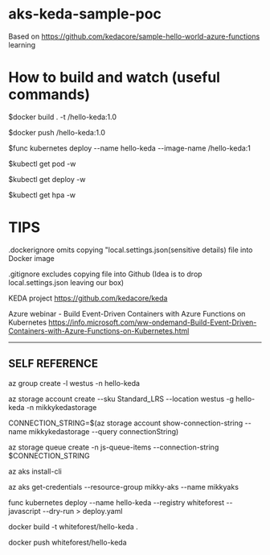 # aks-keda-sample-poc
Based on https://github.com/kedacore/sample-hello-world-azure-functions learning


How to build and watch (useful commands) 
==============================================
$docker build . -t <your-docker-id>/hello-keda:1.0
 
$docker push <your-docker-id>/hello-keda:1.0
 
$func kubernetes deploy --name hello-keda --image-name <your-docker-id>/hello-keda:1
 
$kubectl get pod -w

$kubectl get deploy -w

$kubectl get hpa -w

TIPS
====
 .dockerignore omits copying "local.settings.json(sensitive details) file into Docker image 
 
 .gitignore excludes copying file into Github (Idea is to drop local.settings.json leaving our box) 
 
 KEDA project
 https://github.com/kedacore/keda
 
 Azure webinar - Build Event-Driven Containers with Azure Functions on Kubernetes
 https://info.microsoft.com/ww-ondemand-Build-Event-Driven-Containers-with-Azure-Functions-on-Kubernetes.html

-----------------
SELF REFERENCE
-------------------
az group create -l westus -n hello-keda

az storage account create --sku Standard_LRS --location westus -g hello-keda -n mikkykedastorage

CONNECTION_STRING=$(az storage account show-connection-string --name mikkykedastorage --query connectionString)

az storage queue create -n js-queue-items --connection-string $CONNECTION_STRING

az aks install-cli

az aks get-credentials --resource-group mikky-aks --name mikkyaks

func kubernetes deploy --name hello-keda --registry whiteforest --javascript --dry-run > deploy.yaml

docker build -t whiteforest/hello-keda .

docker push whiteforest/hello-keda


</END>
